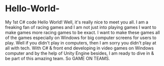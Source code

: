 # Hello-World-
My 1st C# code
Hello World! Well, it's really nice to meet you all.
I am a freaking fan of racing games and I am not just into playing games I want to make games more racing games to be exact.
I want to make these games all of the games especially on Windows for big computer screens for users to play.
Well if you didn't play in computers, then I am sorry you didn't play at all with tech.
With C# & front end developing in video games on Windows computer and by the help of Unity Engine besides, I am ready to dive in & be part of this amazing team.
So GAME ON TEAMS.
